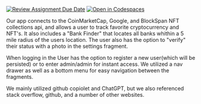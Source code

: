 [![Review Assignment Due Date](https://classroom.github.com/assets/deadline-readme-button-24ddc0f5d75046c5622901739e7c5dd533143b0c8e959d652212380cedb1ea36.svg)](https://classroom.github.com/a/U8kcykWd)
[![Open in Codespaces](https://classroom.github.com/assets/launch-codespace-7f7980b617ed060a017424585567c406b6ee15c891e84e1186181d67ecf80aa0.svg)](https://classroom.github.com/open-in-codespaces?assignment_repo_id=11494338)

Our app connects to the CoinMarketCap, Google, and BlockSpan NFT collections api, and allows a user to track favorite cryptocurrency and NFT's.  It also includes a "Bank Finder" that locates all banks whithin a 5 mile radius of the users location.  The user also has the option to "verify" their status with a photo in the settings fragment.

When logging in the User has the option to register a new user(which will be persisted) or to enter admin/admin for instant access.  We utilized a nav drawer as well as a bottom menu for easy navigation between the fragments.

We mainly utilized github copiolet and ChatGPT, but we also referenced stack overflow, github, and a number of other websites.